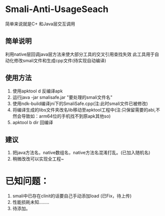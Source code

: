 ﻿# Smali-Anti-UsageSeach
简单来说就是C+ 和Java层交互调用

## 简单说明
利用native层回调java层方法来使大部分工具的交叉引用查找失效
此工具用于自动化修改smali文件和生成cpp文件(待实现自动编译)

## 使用方法
1. 使用apktool d 反编译apk
2. 运行java -jar smalisafe.jar "要处理的smali文件名"
3. 使用ndk-build编译jni下的SmaliSafe.cpp(注:此时smali文件已被修改)
4. 将编译生成的libs文件夹改名lib移动至apktool工程中(注:只保留需要的abi,不然会导致如：arm64位的手机找不到原apk其他so)
5. apktool b dir 回编译

## 建议
1. 把java方法名，native数组名，native方法名混淆打乱。(已加入随机名)
2. 稍微改改可以实现全工程~

# 已知问题：
1. smali中已存在clinit的话要自己手动添加load (已Fix，待上传)
2. 性能损耗未知........
3. 待添加。
